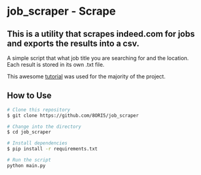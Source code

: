 # job_scraper - Scrape 

## This is a utility that scrapes indeed.com for jobs and exports the results into a csv.

A simple script that what job title you are searching for and the location. Each result is stored in its own .txt file. 

This awesome [tutorial](https://www.youtube.com/watch?v=XVv6mJpFOb0) was used for the majority of the project. 

## How to Use

```bash
# Clone this repository
$ git clone https://github.com/8ORI5/job_scraper

# Change into the directory
$ cd job_scraper

# Install dependencies
$ pip install -r requirements.txt

# Run the script
python main.py
```